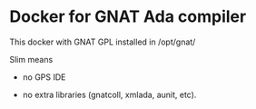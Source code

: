 # Docker for GNAT Ada compiler

This docker with GNAT GPL installed in /opt/gnat/

Slim means

* no GPS IDE

* no extra libraries (gnatcoll, xmlada, aunit, etc).

